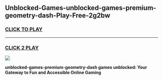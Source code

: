 
## Unblocked-Games-unblocked-games-premium-geometry-dash-Play-Free-2g2bw
<h3>
<a href="https://premium76.site?title=unblocked-games-premium-geometry-dash&ref=09A">CLICK TO PLAY</a></h3>
<hr>

<h3>
<a href="https://premium76.site?title=unblocked-games-premium-geometry-dash&ref=09A">CLICK 2 PLAY</a>
  
</h3>

<a href="https://premium76.site?title=unblocked-games-premium-geometry-dash&ref=09A"><img src="https://clearcache.store/games.png"></a>


**unblocked-games-premium-geometry-dash games unblocked: Your Gateway to Fun and Accessible Online Gaming**

